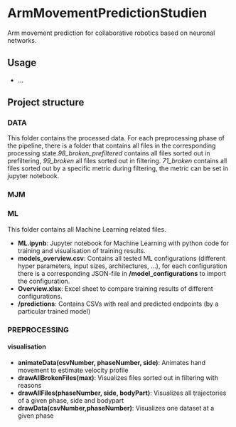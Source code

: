 # ArmMovementPredictionStudien

Arm movement prediction for collaborative robotics based on neuronal networks.

## Usage

- ...

## Project structure

### DATA

This folder contains the processed data. For each preprocessing phase of the pipeline, there is a folder that contains all files in the corresponding processing state.*98_broken_prefiltered* contains all files sorted out in prefiltering, *99_broken* all files sorted out in filtering. *71_broken* contains all files sorted out by a specific metric during filtering, the metric can be set in jupyter notebook.

### MJM

### ML

This folder contains all Machine Learning related files.

- **ML.ipynb**: Jupyter notebook for Machine Learning  with python code for training and visualisation of training results.
- **models_overview.csv**: Contains all tested ML configurations (different hyper parameters, input sizes, architectures, ...), for each configuration there is a corresponding JSON-file in **/model_configurations** to import the configuration.
- **Overview.xlsx**: Excel sheet to compare training results of different configurations.
- **/predictions**: Contains CSVs with real and predicted endpoints (by a particular trained model)

### PREPROCESSING

#### visualisation

- **animateData(csvNumber, phaseNumber, side)**: Animates hand movement to estimate velocity profile
- **drawAllBrokenFiles(max)**: Visualizes files sorted out in filtering with reasons
- **drawAllFiles(phaseNumber, side, bodyPart)**: Visualizes all trajectories of a given phase, side and bodypart
- **drawData(csvNumber,phaseNumber)**: Visualizes one dataset at a given phase
